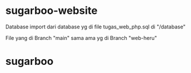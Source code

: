 # sugarboo-website
Database import dari database yg di file tugas_web_php.sql di "/database"

File yang di Branch "main" sama ama yg di Branch "web-heru"

# sugarboo

